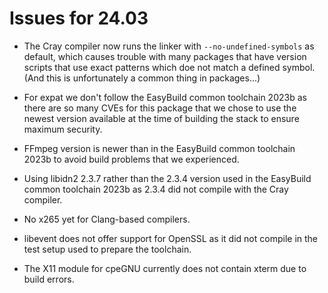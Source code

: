 # Issues for 24.03

-   The Cray compiler now runs the linker with `--no-undefined-symbols` as default,
    which causes trouble with many packages that have version scripts that use exact
    patterns which doe not match a defined symbol. (And this is unfortunately a common
    thing in packages...)

-   For expat we don't follow the EasyBuild common toolchain 2023b as there are so 
    many CVEs for this package that we chose to use the newest version available at 
    the time of building the stack to ensure maximum security.
    
-   FFmpeg version is newer than in the EasyBuild common toolchain 2023b to avoid
    build problems that we experienced.

-   Using libidn2 2.3.7 rather than the 2.3.4 version used in the EasyBuild common 
    toolchain 2023b as 2.3.4 did not compile with the Cray compiler. 
    
-   No x265 yet for Clang-based compilers.

-   libevent does not offer support for OpenSSL as it did not compile in the test setup
    used to prepare the toolchain. 

-   The X11 module for cpeGNU currently does not contain xterm due to build errors.
